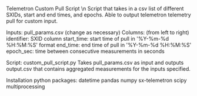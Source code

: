 Telemetron Custom Pull Script \n
Script that takes in a csv list of different SXIDs, start and end times, and epochs. Able to output telemetron telemetry pull for custom input.

Inputs: pull_params.csv (change as necessary)
Columns: (from left to right)
identifier: SXID column
start_time: start time of pull in '%Y-%m-%d %H:%M:%S' format
end_time: end time of pull in '%Y-%m-%d %H:%M:%S'
epoch_sec: time between consecutive measurements in seconds

Script: custom_pull_script.py
Takes pull_params.csv as input and outputs output.csv that contains aggregated measurements for the inputs specified.

Installation python packages:
datetime
pandas
numpy
sx-telemetron
scipy
multiprocessing
